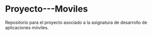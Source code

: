 # Proyecto---Moviles
Repositorio para el proyecto asociado a la asignatura de desarrollo de aplicaciones móviles.
